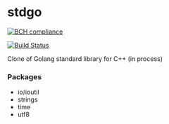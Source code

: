 # stdgo

[![BCH compliance](https://bettercodehub.com/edge/badge/goforbroke1006/gfb-stdgo?branch=master)](https://bettercodehub.com/)

[![Build Status](https://travis-ci.org/goforbroke1006/gfb-stdgo.svg?branch=master)](https://travis-ci.org/goforbroke1006/gfb-stdgo)

Clone of Golang standard library for C++ (in process)

### Packages

* io/ioutil
* strings
* time
* utf8
